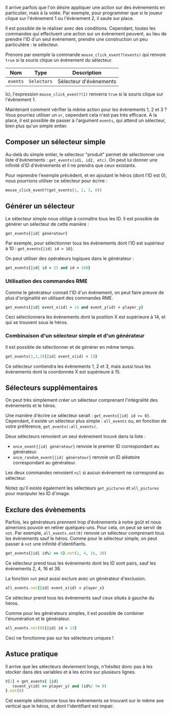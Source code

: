 Il arrive parfois que l'on désire appliquer une action sur des évènements en particulier, mais à la volée. Par exemple, pour programmer que si le joueur clique sur l'évènement 1 ou l'évènement 2, il saute sur place.

Il est possible de le réaliser avec des conditions. Cependant, toutes les commandes qui effectuent une action sur un évènement peuvent, au lieu de prendre l'ID d'un seul évènement, prendre une construction un peu particulière : le sélecteur.

Prenons par exemple la commande `mouse_click_event?(events)` qui renvoie `true` si la souris clique un évènement du sélecteur.

Nom  |Type | Description
--- | --- | ---
`events` | `Selectors` | Sélecteur d'évènements

Ici, l'expression  `mouse_click_event?(1)` renverra `true` si la souris clique sur l'évènement 1.

Maintenant comment vérifier la même action pour les évènements 1, 2 et 3 ? Vous pourriez utiliser un `or`, cependant cela n'est pas très efficace. A la place, il est possible de passer à l'argument `events`, qui attend un sélecteur, bien plus qu'un simple entier.

## Composer un sélecteur simple

Au-delà du simple entier, le sélecteur "produit" permet de sélectionner une liste d'évènements : `get_events(id1, id2, etc)`. On peut lui donner une infinité d'ID d'évènements et il ne prendra que ceux existants.

Pour reprendre l'exemple précédent, et en ajoutant le héros (dont l'ID est 0), nous pourrions utiliser ce sélecteur pour écrire :

```ruby
mouse_click_event?(get_events(1, 2, 3, 0))
```

## Générer un sélecteur

Le sélecteur simple nous oblige à connaître tous les ID. Il est possible de générer un sélecteur de cette manière :

```ruby
get_events{|id| générateur}
```

Par exemple, pour sélectionner tous les évènements dont l'ID est supérieur à 10 : `get_events{|id| id > 10}`.

On peut utiliser des opérateurs logiques dans le générateur :

```ruby
get_events{|id| id > 15 and id < 100}
```

### Utilisation des commandes RME

Comme le générateur connait l'ID d'un évènement, on peut faire preuve de plus d'originalité en utilisant des commandes RME.

```ruby
get_events{|id| event_x(id) > 14 and event_y(id) > player_y}
```

Ceci sélectionnera les évènements dont la position X est supérieure à 14, et qui se trouvent sous le héros.

### Combinaison d'un sélecteur simple et d'un générateur

Il est possible de sélectionner et de générer en même temps.

```ruby
get_events(1,2,3){|id| event_x(id) > 15}
```

Ce sélecteur contiendra les évènements 1, 2 et 3, mais aussi tous les évènements dont la coordonnée X est supérieure à 15.

## Sélecteurs supplémentaires

On peut très simplement créer un sélecteur comprenant l'intégralité des évènements et le héros.

Une manière d'écrire ce sélecteur serait : `get_events{|id| id >= 0}`. Cependant, il existe un sélecteur plus simple : `all_events` ou, en fonction de votre préférence, `get_events(:all_events)`.

Deux sélecteurs renvoient un seul évènement trouvé dans la liste :

- `once_event{|id| générateur}` renvoie le premier ID correspondant au générateur.
- `once_random_event{|id| générateur}` renvoie un ID aléatoire correspondant au générateur.

Les deux commandes renvoient `nil` si aucun évènement ne correspond au sélecteur.

Notez qu'il existe également les sélecteurs `get_pictures` et `all_pictures` pour manipuler les ID d'image.

## Exclure des évènements

Parfois, les générateurs prennent trop d'évènements à notre goût et nous aimerions pouvoir en retirer quelques-uns. Pour cela, on peut se servir de `not`. Par exemple, `all_events.not(0)` renvoie un sélecteur comprenant tous les évènements sauf le héros. Comme pour le sélecteur simple, on peut passer à `not` une infinité d'identifiants.

```ruby
get_events{|id| id%2 == 0}.not(2, 4, 16, 38)
```

Ce sélecteur prend tous les évènements dont les ID sont pairs, sauf les évènements 2, 4, 16 et 38.

La fonction `not` peut aussi exclure avec un générateur d'exclusion.

```ruby
all_events.not{|id| event_x(id) < player_x}
```

Ce sélecteur prend tous les évènements sauf ceux situés à gauche du héros.

Comme pour les générateurs simples, il est possible de combiner l'énumération et le générateur.

```ruby
all_events.not(0){|id| id > 13}
```

Ceci ne fonctionne pas sur les sélecteurs uniques !

## Astuce pratique

Il arrive que les sélecteurs deviennent longs, n'hésitez donc pas à les stocker dans des variables et à les écrire sur plusieurs lignes.

```ruby
V[1] = get_events{ |id|
   (event_y(id) == player_y) and (id%2 != 0)
}.not(0)
```

Cet exemple sélectionne tous les évènements se trouvant sur le même axe vertical que le héros, et dont l'identifiant est impair.